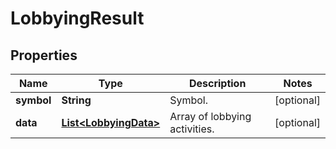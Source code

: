 # LobbyingResult

## Properties

 Name       | Type                                            | Description                   | Notes      
------------|-------------------------------------------------|-------------------------------|------------
 **symbol** | **String**                                      | Symbol.                       | [optional] 
 **data**   | [**List&lt;LobbyingData&gt;**](LobbyingData.md) | Array of lobbying activities. | [optional] 



